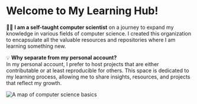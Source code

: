# Welcome to My Learning Hub!

👨‍💻 **I am a self-taught computer scientist** on a journey to expand my knowledge in various fields of computer science. I created this organization to encapsulate all the valuable resources and repositories where I am learning something new.

💡 **Why separate from my personal account?**  
In my personal account, I prefer to host projects that are either contributable or at least reproducible for others. This space is dedicated to my learning process, allowing me to share insights, resources, and projects that reflect my growth.

 
![A map of computer science basics](https://i.redd.it/13v6seyveh661.png)
